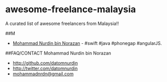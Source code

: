 # awesome-freelance-malaysia
A curated list of awesome freelancers from Malaysia!!

##M
* [Mohammad Nurdin bin Norazan](http://www.revivalx.com/my/) - #swift #java #phonegap #angularJS.

##FAQ/CONTACT
Mohammad Nurdin bin Norazan

- http://github.com/datomnurdin
- http://twitter.com/datomnurdin
- mohammadnrdn@gmail.com

